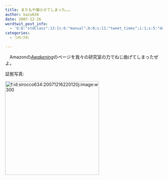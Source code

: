 ```yaml
---
title: またもや偏らせてしまった。。。
author: kazu634
date: 2007-12-16
wordtwit_post_info:
  - 'O:8:"stdClass":13:{s:6:"manual";b:0;s:11:"tweet_times";i:1;s:5:"delay";i:0;s:7:"enabled";i:1;s:10:"separation";s:2:"60";s:7:"version";s:3:"3.7";s:14:"tweet_template";b:0;s:6:"status";i:2;s:6:"result";a:0:{}s:13:"tweet_counter";i:2;s:13:"tweet_log_ids";a:1:{i:0;i:3479;}s:9:"hash_tags";a:0:{}s:8:"accounts";a:1:{i:0;s:7:"kazu634";}}'
categories:
  - つれづれ

---
```

<div class="section">
<p>
    　Amazonの<i><a href="http://d.hatena.ne.jp/asin/0380002450" onclick="__gaTracker('send', 'event', 'outbound-article', 'http://d.hatena.ne.jp/asin/0380002450', 'Awakening');">Awakening</a></i>のページを我々の研究室の力でねじ曲げてしまったぜよ。
</p>
  
<p>
    証拠写真:
</p>
  
<p>
<a href="http://f.hatena.ne.jp/sirocco634/20071216220120" onclick="__gaTracker('send', 'event', 'outbound-article', 'http://f.hatena.ne.jp/sirocco634/20071216220120', '');" class="hatena-fotolife" target="_blank"><img src="http://cdn-ak.f.st-hatena.com/images/fotolife/s/sirocco634/20071216/20071216220120.jpg" alt="f:id:sirocco634:20071216220120j:image:w300" title="f:id:sirocco634:20071216220120j:image:w300" class="hatena-fotolife" width="300" /></a>
</p>
</div>
